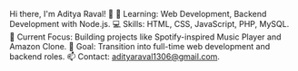Hi there, I'm Aditya Raval! 👋
🌱 Learning: Web Development, Backend Development with Node.js.
💻 Skills: HTML, CSS, JavaScript, PHP, MySQL.
🎯 Current Focus: Building projects like Spotify-inspired Music Player and Amazon Clone.
🚀 Goal: Transition into full-time web development and backend roles.
📫 Contact: adityaraval1306@gmail.com.

